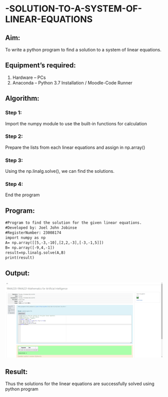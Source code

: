 # -SOLUTION-TO-A-SYSTEM-OF-LINEAR-EQUATIONS
## Aim:
To write a python program to find a solution to a system of linear equations.
## Equipment’s required:
1. 	Hardware – PCs
2. 	Anaconda – Python 3.7 Installation / Moodle-Code Runner
## Algorithm:
### Step 1: 
Import the numpy module to use the built-in functions for calculation
### Step 2: 
Prepare the lists from each linear equations and assign in np.array()
### Step 3: 
Using the np.linalg.solve(), we can find the solutions.
### Step 4: 
End the program
## Program:
```
#Program to find the solution for the given linear equations.
#Developed by: Joel John Jobinse
#RegisterNumber: 23008174
import numpy as np
A= np.array([[5,-3,-10],[2,2,-3],[-3,-1,5]])
B= np.array([-9,4,-1])
result=np.linalg.solve(A,B)
print(result)
```

## Output:
![Output](/output.png)

## Result: 
Thus the solutions for the linear equations are successfully solved using python program

